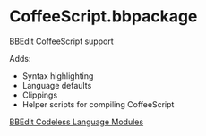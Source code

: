 CoffeeScript.bbpackage
======================

BBEdit CoffeeScript support

Adds:

* Syntax highlighting
* Language defaults
* Clippings
* Helper scripts for compiling CoffeeScript

[BBEdit Codeless Language Modules](http://www.barebones.com/support/develop/clm.html)

